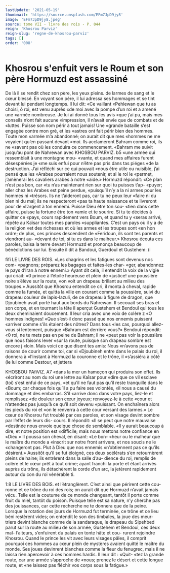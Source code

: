 ```yaml
---
lastUpdate: '2021-05-19'
thumbnail: 'https://source.unsplash.com/EFm7JpD9jy8'
image: 'EFm7JpD9jy8.jpeg'
source: tome VII - livre des rois - P. 044
reign: 'Khosrou Parviz'
reign-slug: 'regne-de-khosrou-parviz'
tags: []
order: '008'
---
```


# Khosrou s'enfuit vers le Roum et son père Hormuzd est assassiné

De là il se rendit chez son père, les yeux pleins. de larmes de sang et le cœur blessé. En voyant son père, il lui adressa ses hommages et se tint devant
lui pendant longtemps. Il lui dit: «Ce vaillant «Pehlewan que tu as choisi, ô roi, est venu auprès «de moi avec la pompe d’un roi et a amené une «armée nombreuse. Je lui ai donné tous les avis
«que j’ai pu, mais mes conseils n’ont fait aucune «impression, il n’avait envie que de combats et de «luttes. Puisse son nom périr à tout jamais! Une «grande bataille s’est engagée contre mon gré, et les «astres ont fait périr bien des hommes. Toute mon «armée m’a abandonné; on aurait dit que mes «hommes ne me voyaient qu’en passant devant «moi. Ils acclameront Bahram comme roi, ils ne
«savent pas où les conduira ce commencement. «Bahram me suivit jusqu’au pont de Nahrewan avec
KHOSBOU PARVIZ. b5 «une armée qui ressemblait à une montagne mou-
«vante, et quand mes affaires furent désespérées je
«me suis enfui pour n’être pas pris dans tas piéges
«de la destruction. J’ai réfléchi sur ce qui pouvait
«nous être utile ou nuisible, j’ai pensé que les «Arabes pourraient nous soutenir, et si le roi le
«permet, j’amènerai les cavaliers arabes à notre «aide.»
Hormuzd répondit: «Ce plan n’est pas bon, car
«tu n’as maintenant rien sur quoi tu puisses t’ap-
«puyer; aller chez les Arabes est peine perdue, «puisqu’il n’y a la ni armes pour les hommes ni «trésors. Ils ne t’aideront pas, car tu ne peux leur «faire ni du bien ni du mal; ils ne respecteront «pas ta haute naissance et te livreront pour de «l’argent à ton ennemi. Puisse Dieu être ton sou-
«tien dans cette affaire, puisse la fortune être ton «amie et te sourire. Si tu te décides à quitter ce «pays, cours rapidement vers Boum, et quand tu y «seras arrivé, répète au Kaïsar toutes mes paroles «suppliantes. C’est un pays où il y a de la religion
«et des richesses et où les armes et les troupes sont «en hon ordre; de plus, ces princes descendent de «Feridoun, ils sont tes parents et viendront au- «devant de toi, si tu es dans le malheur.» Khosrou écouta ces paroles, baisa la terre devant Hormuzd et prononça beaucoup de bénédictions sur lui.
Ensuite il dit à Bandouï, Guerdouî et Gustehem: (i

fifi LE LIVRE DES ROIS.
«Les chagrins et les fatigues sont devenus nos com-
«pagnons; préparez les bagages et faites-les char- «ger, abandonnez le pays d’Iran à notre ennemi.»
Ayant dit cela, il entendit la voix de la vigie qui criait: «0 prince à l’étoile heureuse et plein de
«justice! une poussière noire s’élève sur la route,
«on voit un drapeau brillant au milieu des troupes.»
Aussitôt que Khosrou entendit ce cri, il monta à cheval, rapide comme la fumée, et quitta la ville en courant comme la poussière, suivi du drapeau couleur de lapis-lazuli, de ce drapeau à figure de dragon, que Djoubineh avait porté haut aux bords du Nahrewan. Il secouait ses bras et son corps, et en tournant la tête il aperçut Gustehem et Bendouî
qui tous les deux cheminaient doucement. Il leur cria avec une voix de colère z «O hommes indignes! «Que s’est-il donc passé que nos ennemis puissent «arriver comme s’ils étaient des nôtres? Dans tous
«les cas, pourquoi allez-vous si lentement, puisque «Bahram est derrière vous?» Bendouî répondit:
«0 roi, ne te mets pas en peine de Bahram; il ne «peut pas voir la poussière que nous faisons lever «sur la route, puisque son drapeau sombre est encore
j «loin. Mais voici ce que disent tes amis: Nous «n’avons pas de raisons de courir comme toi, car si «Djoubineh entre dans le palais du roi, il donnera à «l’instant à Hormuzd la couronne et le trône, il «s’assiéra à côté (le lui comme Destour, et jettera

KHOSBOU PAfiVlZ. A7 «dans la mer un hameçon qui produira son effet. Ils
«écriront au nom du roi une lettre au Kaîsar pour «dire que ce vil esclave (toi) s’est enfui de ce pays,
«et qu’il ne faut pas qu’il reste tranquille dans le «Boum; car chaque fois qu’il a pu faire ses volontés,
«il nous a causé du dommage et des embarras. S’il «arrive donc dans votre pays, liez-le et remplissez
«de douleur son cœur joyeux; renvoyez-le à cette «cour et n’attendez pas jusqu’à ce qu’il soit devenu
«puissant. On enchaînera alors les pieds du roi et «on le renverra à cette cour versant des larmes.»
Le cœur de Khosrou fut troublé par ces paroles,
et son visage devint sombre par l’effet de leurs dis-
cours. Il répondit: «Il se peut que notre mauvaise
«destinée nous envoie quelque chose de semblable.
«Il y aurait beaucoup à dire, et notre position est
«difficile; mais nous mettons notre confiance en
«Dieu.» Il poussa son cheval, en disant: «Le bon-
«heur ou le malheur que le maître du monde a
«inscrit sur notre front arrivera, et nos soucis ne le
«changeront pas. Plut à Dieu que nos ennemis «n’obtiennent pas ce qu’ils désirent.» Aussitôt qu’il
se fut éloigné, ces deux scélérats s’en retournèrent
pleins de haine; ils entrèrent dans la salle d’au- dience du roi, remplis de colère et le cœur prêt à tout crime; ayant franchi la porte et étant arrivés auprès du trône, ils détachèrent la corde d’un arc,
la jetèrent rapidement autour du con du roi vénérable
ti.

1:8 LE LIVRE DES BOIS.
et l’étranglèrent. C’est ainsi que périrent cette cou-
ronne et ce trône du roi des rois; on aurait dit que Hormuzd n’avait jamais vécu. Telle est la coutume
de ce monde changeant, tantôt il porte comme fruit du miel, tantôt du poison. Puisque telle est sa nature, n’y cherche pas des jouissances, car cette recherche ne te donnera que de la peine.
Lorsque la rotation des jours de Hormuzd fut terminée, ce trône et ce lieu béni restèrent vides;
on entendit le son des timbales, la joue des meur- triers devint blanche comme de la sandaraque, le drapeau du Sipehbed parut sur la route au milieu de son armée, Gustehem et Bendouî, ces deux mal- l’aiteurs, s’enfuirent du palais en tonte hâte et cou-
rurent rejoindre Khosrou. Quand le prince les vit avec leurs visages pâles, il comprit pourquoi ces hommes au cœur plein de mystères avaient quitté
le maître du monde. Ses joues devinrent blanches comme la fleur du fenugrec, mais il ne laissa rien apercevoir à ces hommes hardis. Il leur dit : «Quit- «tez la grande route, car une armée s’approche de
«nous; prenez le désert et cette longue route, et «ne laissez pas fléchir vos corps sous la fatigue.»
